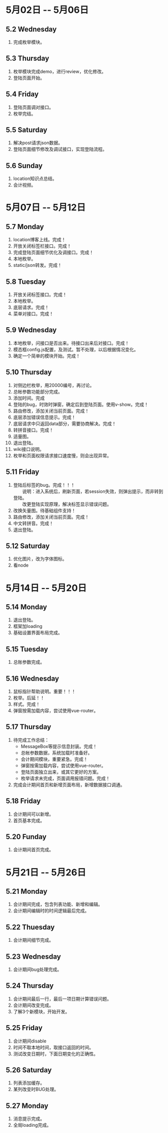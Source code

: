 # 5月02日 -- 5月06日

## 5.2 Wednesday
1. 完成枚举模块。

## 5.3 Thursday
1. 枚举模块完成demo，进行review，优化修改。
2. 登陆页面开始。

## 5.4 Friday
1. 登陆页面调对接口。
2. 枚举完结。

## 5.5 Saturday
1. 解决post请求json数据。
2. 登陆页面细节修改及调试接口，实现登陆流程。

## 5.6 Sunday
1. location知识点总结。
2. 会计视频。

# 5月07日 -- 5月12日

## 5.7 Monday
1. location博客上线。完成！
2. 开放关闭标签栏接口。完成！
3. 完成登陆页面细节优化及调接口。完成！
4. 本地枚举。
5. static/json转发。完成！

## 5.8 Tuesday
1. 开放关闭标签接口。完成！
2. 本地枚举。
3. 底层请求。完成！
4. 菜单对接口。完成！

## 5.9 Wednesday
1. 本地枚举，问接口是否出来。待接口出来后对接口。完成！
2. 模态框config.js配置，及测试。暂不处理，以后根据情况变化。
3. 确定一个简单的模块开始。完成！

## 5.10 Thursday
1. 对侧边栏枚举，用20000编号，再讨论。
2. 总帐参数功能部分完成。
3. 添加时间。完成
4. 登陆的bug，时效时弹窗，确定后到登陆页面。使用v-show。完成！
5. 路由修改，添加关闭当前页面。完成！
6. 底层添加错误信息提示。完成！
7. 底层请求中只返回data部分，需要协商解决。完成！
8. 转拼音接口。完成！
9. 适量图。
10. 退出登陆。
11. wiki接口说明。
12. 枚举和页面权限请求接口速度慢，则会出现异常。

## 5.11 Friday
1. 登陆后标签的bug。完成！！！  
　　说明：进入系统后，刷新页面，若session失效，则弹出提示，而非转到登陆。  
　　改更登陆实现原理，解决标签显示错误问题。
2. 改换矢量图。待基础组件支持！
3. 路由修改，添加关闭当前页面。完成！
4. 中文转拼音。完成！
5. 退出登陆。

## 5.12 Saturday
1. 优化图片，改为字体图标。
2. 看node

# 5月14日 -- 5月20日

## 5.14 Monday
1. 退出登陆。
2. 框架加loading
3. 基础设置界面布局完成。

## 5.15 Tuesday
1. 总账参数完成。

## 5.16 Wednesday
1. 鼠标指针帮助说明。重要！！！
2. 枚举。后延！！
3. 样式。完成！
4. 弹窗按需加载内容，尝试使用vue-router。

## 5.17 Thursday
1. 待完成工作总结：
    * MessageBox等提示信息封装。完成！
    * 总帐参数数据，系统加载时准备好。
    * 会计期间模块，重要紧急。完成！
    * 弹窗按需加载内容，尝试使用vue-router。
    * 登陆页面独立出来，或其它更好的方案。
    * 枚举请求未完成，页面调用报错问题。完成！
2. 完成会计期间首页和新增页面布局，新增数据接口调通。

## 5.18 Friday
1. 会计期间可以新增。
2. 首页基本完成。

## 5.20 Funday
1. 会计期间首页完成。

# 5月21日 -- 5月26日

## 5.21 Monday
1. 会计期间完成，包含列表功能、新增和编辑。
2. 会计期间编辑时的时间逻辑最后完成。

## 5.22 Thuesday
1. 会计期间细节完成。

## 5.23 Wednesday
1. 会计期间bug处理完成。

## 5.24 Thursday
1. 会计期间最后一行，最后一项日期计算错误问题。
2. 会计期间改变完成。
3. 了解3个新模块，开始开发。

## 5.25 Friday
1. 会计期间disable
2. 时间不取本地时间，取接口返回的时间。
3. 测试改变日期时，下面日期变化的正确性。

## 5.26 Saturday
1. 列表添加缓存。
2. 某列改变时BUG处理。

## 5.27 Monday
1. 消息提示完成。
2. 全局loading完成。